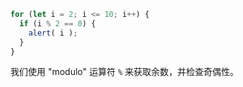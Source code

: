 

```js demo
for (let i = 2; i <= 10; i++) {
  if (i % 2 == 0) {
    alert( i );
  }
}
```

我们使用 "modulo" 运算符 `%` 来获取余数，并检查奇偶性。
